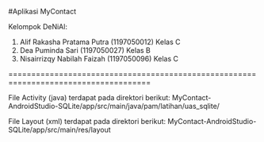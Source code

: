 #Aplikasi MyContact

Kelompok DeNiAl:
1. Alif Rakasha Pratama Putra (1197050012) Kelas C
2. Dea Puminda Sari (1197050027) Kelas B
3. Nisairrizqy Nabilah Faizah (1197050096) Kelas C

=====================================================================================

File Activity (java) terdapat pada direktori berikut: 
MyContact-AndroidStudio-SQLite/app/src/main/java/pam/latihan/uas_sqlite/

File Layout (xml) terdapat pada direktori berikut: 
MyContact-AndroidStudio-SQLite/app/src/main/res/layout
